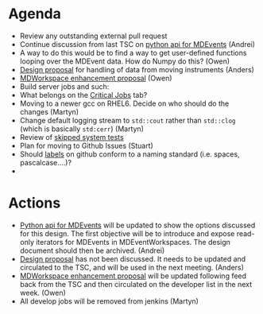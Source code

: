 Agenda
======

* Review any outstanding external pull request
* Continue discussion from last TSC on [python api for MDEvents](https://github.com/mantidproject/documents/blob/master/Design/pythonAlgorithmsForMDEvents.rst) (Andrei)
 * A way to do this would be to find a way to get user-defined functions looping over the MDEvent data. How do Numpy do this? (Owen)
* [Design proposal](https://github.com/mantidproject/documents/blob/master/Design/HandlingMovingInstruments.md) for handling of data from moving instruments (Anders)
* [MDWorkspace enhancement proposal](https://github.com/mantidproject/documents/blob/master/Design/VATES/IMDDimensionUpdate.md) (Owen)
* Build server jobs and such:
 * What belongs on the [Critical Jobs](http://builds.mantidproject.org/) tab?
* Moving to a newer gcc on RHEL6. Decide on who should do the changes (Martyn)
* Change default logging stream to `std::cout` rather than `std::clog` (which is basically `std:cerr`) (Martyn)
* Review of [skipped system tests](http://developer.mantidproject.org/systemtests/)
* Plan for moving to Github Issues (Stuart)
* Should [labels](https://github.com/mantidproject/mantid/labels) on github conform to a naming standard (i.e. spaces, pascalcase....)?
* 

Actions
=======
* [Python api for MDEvents](https://github.com/mantidproject/documents/blob/master/Design/pythonAlgorithmsForMDEvents.rst) will be updated to show the options discussed for this design. The first objective will be to introduce and expose read-only iterators for MDEvents in MDEventWorkspaces. The design document should then be archived. (Andrei)
* [Design proposal](https://github.com/mantidproject/documents/blob/master/Design/HandlingMovingInstruments.md) has not been discussed. It needs to be updated and circulated to the TSC, and will be used in the next meeting. (Anders)
* [MDWorkspace enhancement proposal](https://github.com/mantidproject/documents/blob/master/Design/VATES/IMDDimensionUpdate.md) will be updated following feed back from the TSC and then circulated on the developer list in the next week. (Owen)
* All develop jobs will be removed from jenkins (Martyn)

